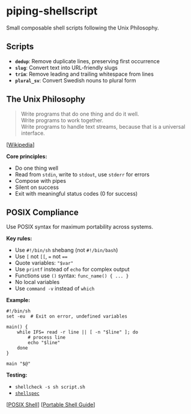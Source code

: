 # piping-shellscript

Small composable shell scripts following the Unix Philosophy.

## Scripts

- **`dedup`**: Remove duplicate lines, preserving first occurrence
- **`slug`**: Convert text into URL-friendly slugs
- **`trim`**: Remove leading and trailing whitespace from lines
- **`plural_sv`**: Convert Swedish nouns to plural form

## The Unix Philosophy

> Write programs that do one thing and do it well.  
> Write programs to work together.  
> Write programs to handle text streams, because that is a universal interface.

[[Wikipedia](https://en.wikipedia.org/wiki/Unix_philosophy)]

**Core principles:**
- Do one thing well
- Read from `stdin`, write to `stdout`, use `stderr` for errors
- Compose with pipes
- Silent on success
- Exit with meaningful status codes (0 for success)

## POSIX Compliance

Use POSIX syntax for maximum portability across systems.

**Key rules:**
- Use `#!/bin/sh` shebang (not `#!/bin/bash`)
- Use `[` not `[[`, `=` not `==`
- Quote variables: `"$var"`
- Use `printf` instead of `echo` for complex output
- Functions use `()` syntax: `func_name() { ... }`
- No local variables
- Use `command -v` instead of `which`

**Example:**

```shell
#!/bin/sh
set -eu  # Exit on error, undefined variables

main() {
    while IFS= read -r line || [ -n "$line" ]; do
        # process line
        echo "$line"
    done
}

main "$@"
```

**Testing:**
- `shellcheck -s sh script.sh`
- [`shellspec`](https://github.com/shellspec/shellspec)

[[POSIX Shell](https://pubs.opengroup.org/onlinepubs/9699919799/utilities/V3_chap02.html#tag_18)]
[[Portable Shell Guide](https://www.gnu.org/savannah-checkouts/gnu/autoconf/manual/autoconf-2.72/autoconf.html#Portable-Shell)]
